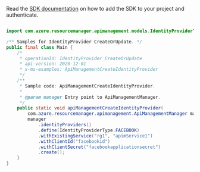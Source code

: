 Read the [SDK documentation](https://github.com/Azure/azure-sdk-for-java/blob/azure-resourcemanager-apimanagement_1.0.0-beta.2/sdk/apimanagement/azure-resourcemanager-apimanagement/README.md) on how to add the SDK to your project and authenticate.

```java

import com.azure.resourcemanager.apimanagement.models.IdentityProviderType;

/** Samples for IdentityProvider CreateOrUpdate. */
public final class Main {
    /*
     * operationId: IdentityProvider_CreateOrUpdate
     * api-version: 2020-12-01
     * x-ms-examples: ApiManagementCreateIdentityProvider
     */
    /**
     * Sample code: ApiManagementCreateIdentityProvider.
     *
     * @param manager Entry point to ApiManagementManager.
     */
    public static void apiManagementCreateIdentityProvider(
        com.azure.resourcemanager.apimanagement.ApiManagementManager manager) {
        manager
            .identityProviders()
            .define(IdentityProviderType.FACEBOOK)
            .withExistingService("rg1", "apimService1")
            .withClientId("facebookid")
            .withClientSecret("facebookapplicationsecret")
            .create();
    }
}
```
